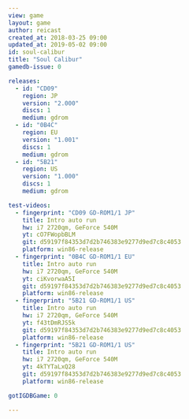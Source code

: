 ```yaml
---
view: game
layout: game
author: reicast
created_at: 2018-03-25 09:00
updated_at: 2019-05-02 09:00
id: soul-calibur
title: "Soul Calibur"
gamedb-issue: 0

releases:
  - id: "CD09"
    region: JP
    version: "2.000"
    discs: 1
    medium: gdrom
  - id: "0B4C"
    region: EU
    version: "1.001"
    discs: 1
    medium: gdrom
  - id: "5B21"
    region: US
    version: "1.000"
    discs: 1
    medium: gdrom

test-videos:
  - fingerprint: "CD09 GD-ROM1/1 JP"
    title: Intro auto run
    hw: i7 2720qm, GeForce 540M
    yt: cO7FWopbBLM
    git: d59197f84353d7d2b746383e9277d9ed7c8c4053
    platform: win86-release
  - fingerprint: "0B4C GD-ROM1/1 EU"
    title: Intro auto run
    hw: i7 2720qm, GeForce 540M
    yt: ciKvorwaA5I
    git: d59197f84353d7d2b746383e9277d9ed7c8c4053
    platform: win86-release
  - fingerprint: "5B21 GD-ROM1/1 US"
    title: Intro auto run
    hw: i7 2720qm, GeForce 540M
    yt: f43tDmRJS5k
    git: d59197f84353d7d2b746383e9277d9ed7c8c4053
    platform: win86-release
  - fingerprint: "5B21 GD-ROM1/1 US"
    title: Intro auto run
    hw: i7 2720qm, GeForce 540M
    yt: 4kTYTaLxQ28
    git: d59197f84353d7d2b746383e9277d9ed7c8c4053
    platform: win86-release

gotIGDBGame: 0

---
```

